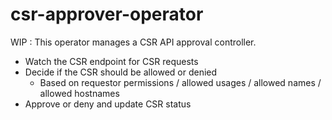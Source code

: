 # csr-approver-operator

WIP : This operator manages a CSR API approval controller.
 - Watch the CSR endpoint for CSR requests
 - Decide if the CSR should be allowed or denied
   - Based on requestor permissions / allowed usages / allowed names / allowed hostnames
 - Approve or deny and update CSR status
